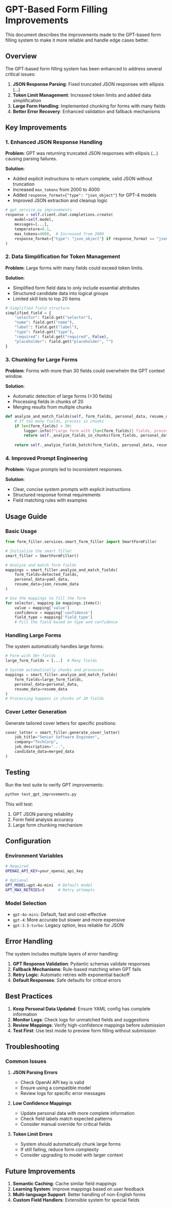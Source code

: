 # GPT-Based Form Filling Improvements

This document describes the improvements made to the GPT-based form filling system to make it more reliable and handle edge cases better.

## Overview

The GPT-based form filling system has been enhanced to address several critical issues:

1. **JSON Response Parsing**: Fixed truncated JSON responses with ellipsis (...)
2. **Token Limit Management**: Increased token limits and added data simplification
3. **Large Form Handling**: Implemented chunking for forms with many fields
4. **Better Error Recovery**: Enhanced validation and fallback mechanisms

## Key Improvements

### 1. Enhanced JSON Response Handling

**Problem**: GPT was returning truncated JSON responses with ellipsis (...) causing parsing failures.

**Solution**:
- Added explicit instructions to return complete, valid JSON without truncation
- Increased `max_tokens` from 2000 to 4000
- Added `response_format={"type": "json_object"}` for GPT-4 models
- Improved JSON extraction and cleanup logic

```python
# gpt_service.py improvements
response = self.client.chat.completions.create(
    model=self.model,
    messages=[...],
    temperature=0.1,
    max_tokens=4000,  # Increased from 2000
    response_format={"type": "json_object"} if response_format == "json" and self.model.startswith("gpt-4") else None
)
```

### 2. Data Simplification for Token Management

**Problem**: Large forms with many fields could exceed token limits.

**Solution**:
- Simplified form field data to only include essential attributes
- Structured candidate data into logical groups
- Limited skill lists to top 20 items

```python
# Simplified field structure
simplified_field = {
    "selector": field.get("selector"),
    "name": field.get("name"),
    "label": field.get("label"),
    "type": field.get("type"),
    "required": field.get("required", False),
    "placeholder": field.get("placeholder", "")
}
```

### 3. Chunking for Large Forms

**Problem**: Forms with more than 30 fields could overwhelm the GPT context window.

**Solution**:
- Automatic detection of large forms (>30 fields)
- Processing fields in chunks of 20
- Merging results from multiple chunks

```python
def analyze_and_match_fields(self, form_fields, personal_data, resume_data):
    # If too many fields, process in chunks
    if len(form_fields) > 30:
        logger.info(f"Large form with {len(form_fields)} fields, processing in chunks")
        return self._analyze_fields_in_chunks(form_fields, personal_data, resume_data)
    
    return self._analyze_fields_batch(form_fields, personal_data, resume_data)
```

### 4. Improved Prompt Engineering

**Problem**: Vague prompts led to inconsistent responses.

**Solution**:
- Clear, concise system prompts with explicit instructions
- Structured response format requirements
- Field matching rules with examples

## Usage Guide

### Basic Usage

```python
from form_filler.services.smart_form_filler import SmartFormFiller

# Initialize the smart filler
smart_filler = SmartFormFiller()

# Analyze and match form fields
mappings = smart_filler.analyze_and_match_fields(
    form_fields=detected_fields,
    personal_data=yaml_data,
    resume_data=json_resume_data
)

# Use the mappings to fill the form
for selector, mapping in mappings.items():
    value = mapping['value']
    confidence = mapping['confidence']
    field_type = mapping['field_type']
    # Fill the field based on type and confidence
```

### Handling Large Forms

The system automatically handles large forms:

```python
# Form with 50+ fields
large_form_fields = [...]  # Many fields

# System automatically chunks and processes
mappings = smart_filler.analyze_and_match_fields(
    form_fields=large_form_fields,
    personal_data=personal_data,
    resume_data=resume_data
)
# Processing happens in chunks of 20 fields
```

### Cover Letter Generation

Generate tailored cover letters for specific positions:

```python
cover_letter = smart_filler.generate_cover_letter(
    job_title="Senior Software Engineer",
    company="TechCorp",
    job_description="...",
    candidate_data=merged_data
)
```

## Testing

Run the test suite to verify GPT improvements:

```bash
python test_gpt_improvements.py
```

This will test:
1. GPT JSON parsing reliability
2. Form field analysis accuracy
3. Large form chunking mechanism

## Configuration

### Environment Variables

```bash
# Required
OPENAI_API_KEY=your_openai_api_key

# Optional
GPT_MODEL=gpt-4o-mini  # Default model
GPT_MAX_RETRIES=3      # Retry attempts
```

### Model Selection

- `gpt-4o-mini`: Default, fast and cost-effective
- `gpt-4`: More accurate but slower and more expensive
- `gpt-3.5-turbo`: Legacy option, less reliable for JSON

## Error Handling

The system includes multiple layers of error handling:

1. **GPT Response Validation**: Pydantic schemas validate responses
2. **Fallback Mechanisms**: Rule-based matching when GPT fails
3. **Retry Logic**: Automatic retries with exponential backoff
4. **Default Responses**: Safe defaults for critical errors

## Best Practices

1. **Keep Personal Data Updated**: Ensure YAML config has complete information
2. **Monitor Logs**: Check logs for unmatched fields and suggestions
3. **Review Mappings**: Verify high-confidence mappings before submission
4. **Test First**: Use test mode to preview form filling without submission

## Troubleshooting

### Common Issues

1. **JSON Parsing Errors**
   - Check OpenAI API key is valid
   - Ensure using a compatible model
   - Review logs for specific error messages

2. **Low Confidence Mappings**
   - Update personal data with more complete information
   - Check field labels match expected patterns
   - Consider manual override for critical fields

3. **Token Limit Errors**
   - System should automatically chunk large forms
   - If still failing, reduce form complexity
   - Consider upgrading to model with larger context

## Future Improvements

1. **Semantic Caching**: Cache similar field mappings
2. **Learning System**: Improve mappings based on user feedback
3. **Multi-language Support**: Better handling of non-English forms
4. **Custom Field Handlers**: Extensible system for special fields
